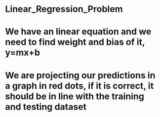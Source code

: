 # Linear_Regression_Problem

# We have an linear equation and we need to find weight and bias of it, y=mx+b
# We are projecting our predictions in a graph in red dots, if it is correct, it should be in line with the training and testing dataset
